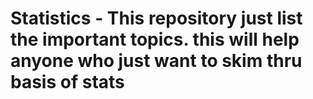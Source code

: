 # Statistics -  This repository just list the important topics. this will help anyone who just want to skim thru basis of stats

